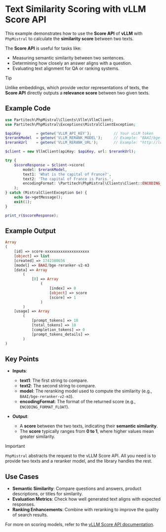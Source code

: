 # Text Similarity Scoring with vLLM Score API

This example demonstrates how to use the **Score API** of **vLLM** with `PhpMistral` to calculate the **similarity score** between two texts.

The **Score API** is useful for tasks like:
- Measuring semantic similarity between two sentences.
- Determining how closely an answer aligns with a question.
- Evaluating text alignment for QA or ranking systems.

> [!TIP]
> Unlike embeddings, which provide vector representations of texts, the **Score API** directly outputs a **relevance score** between two given texts.

## Example Code

```php
use Partitech\PhpMistral\Clients\Vllm\VllmClient;
use Partitech\PhpMistral\Exceptions\MistralClientException;

$apiKey       = getenv('VLLM_API_KEY');          // Your vLLM token
$rerankModel  = getenv('VLLM_RERANK_MODEL');     // Example: "BAAI/bge-reranker-v2-m3"
$rerankUrl    = getenv('VLLM_RERANK_URL');       // Example: "http://localhost:40003"

$client = new VllmClient(apiKey: $apiKey, url: $rerankUrl);

try {
    $scoreResponse = $client->score(
        model: $rerankModel,
        text1: 'What is the capital of France?',
        text2: 'The capital of France is Paris.',
        encodingFormat: \Partitech\PhpMistral\Clients\Client::ENCODING_FORMAT_FLOAT
    );
} catch (MistralClientException $e) {
    echo $e->getMessage();
    exit(1);
}

print_r($scoreResponse);
```

## Example Output

```php
Array
(
    [id] => score-xxxxxxxxxxxxxxxxxxxx
    [object] => list
    [created] => 1742388656
    [model] => BAAI/bge-reranker-v2-m3
    [data] => Array
        (
            [0] => Array
                (
                    [index] => 0
                    [object] => score
                    [score] => 1
                )
        )
    [usage] => Array
        (
            [prompt_tokens] => 18
            [total_tokens] => 18
            [completion_tokens] => 0
            [prompt_tokens_details] =>
        )
)
```

## Key Points

- **Inputs**:
  - **text1**: The first string to compare.
  - **text2**: The second string to compare.
  - **model**: The reranking model used to compute the similarity (e.g., `BAAI/bge-reranker-v2-m3`).
  - **encodingFormat**: The format of the returned score (e.g., `ENCODING_FORMAT_FLOAT`).

- **Output**:
  - A **score** between the two texts, indicating their **semantic similarity**.
  - The **score** typically ranges from **0 to 1**, where higher values mean greater similarity.

> [!IMPORTANT]
> `PhpMistral` abstracts the request to the vLLM Score API. All you need is to provide two texts and a reranker model, and the library handles the rest.

## Use Cases

- **Semantic Similarity**: Compare questions and answers, product descriptions, or titles for similarity.
- **Evaluation Metrics**: Check how well generated text aligns with expected responses.
- **Ranking Enhancements**: Combine with reranking to improve the quality of search results.

For more on scoring models, refer to the [vLLM Score API documentation](https://docs.vllm.ai/en/stable/serving/openai_compatible_server.html#score-api).

